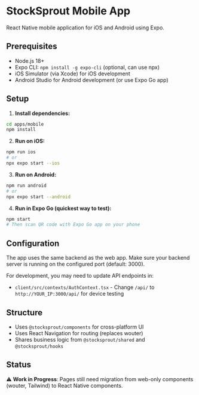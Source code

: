 # StockSprout Mobile App

React Native mobile application for iOS and Android using Expo.

## Prerequisites

- Node.js 18+
- Expo CLI: `npm install -g expo-cli` (optional, can use npx)
- iOS Simulator (via Xcode) for iOS development
- Android Studio for Android development (or use Expo Go app)

## Setup

1. **Install dependencies:**
```bash
cd apps/mobile
npm install
```

2. **Run on iOS:**
```bash
npm run ios
# or
npx expo start --ios
```

3. **Run on Android:**
```bash
npm run android
# or
npx expo start --android
```

4. **Run in Expo Go (quickest way to test):**
```bash
npm start
# Then scan QR code with Expo Go app on your phone
```

## Configuration

The app uses the same backend as the web app. Make sure your backend server is running on the configured port (default: 3000).

For development, you may need to update API endpoints in:
- `client/src/contexts/AuthContext.tsx` - Change `/api/` to `http://YOUR_IP:3000/api/` for device testing

## Structure

- Uses `@stocksprout/components` for cross-platform UI
- Uses React Navigation for routing (replaces wouter)
- Shares business logic from `@stocksprout/shared` and `@stocksprout/hooks`

## Status

⚠️ **Work in Progress**: Pages still need migration from web-only components (wouter, Tailwind) to React Native components.
